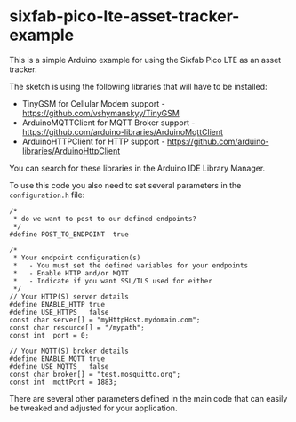 # sixfab-pico-lte-asset-tracker-example
This is a simple Arduino example for using the Sixfab Pico LTE as an asset tracker.

The sketch is using the following libraries that will have to be installed:

- TinyGSM for Cellular Modem support - https://github.com/vshymanskyy/TinyGSM
- ArduinoMQTTClient for MQTT Broker support - https://github.com/arduino-libraries/ArduinoMqttClient
- ArduinoHTTPClient for HTTP support - https://github.com/arduino-libraries/ArduinoHttpClient

You can search for these libraries in the Arduino IDE Library Manager.

To use this code you also need to set several parameters in the ```configuration.h``` file:

```
/*
 * do we want to post to our defined endpoints?
 */
#define POST_TO_ENDPOINT  true

/*
 * Your endpoint configuration(s)
 *   - You must set the defined variables for your endpoints
 *   - Enable HTTP and/or MQTT
 *   - Indicate if you want SSL/TLS used for either
 */
// Your HTTP(S) server details
#define ENABLE_HTTP true
#define USE_HTTPS   false
const char server[] = "myHttpHost.mydomain.com";
const char resource[] = "/mypath";
const int  port = 0;

// Your MQTT(S) broker details
#define ENABLE_MQTT true
#define USE_MQTTS   false
const char broker[] = "test.mosquitto.org";
const int  mqttPort = 1883;

```
There are several other parameters defined in the main code that can easily be tweaked and adjusted for your application.
